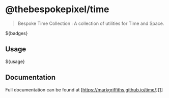 # @thebespokepixel/time

> Bespoke Time Collection : A collection of utilities for Time and Space.

${badges}

## Usage
${usage}

## Documentation
Full documentation can be found at [https://markgriffiths.github.io/time/][1]

[1]: https://markgriffiths.github.io/time/
